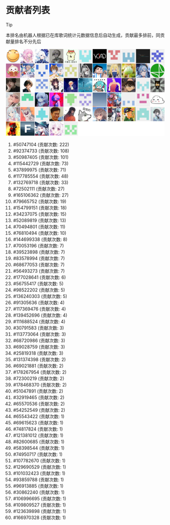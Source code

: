 # 贡献者列表

> [!TIP]
> 本排名由机器人根据已在库歌词统计元数据信息后自动生成，贡献最多排前，同贡献量排名不分先后

![贡献者头像画廊](./CONTRIBUTORS.svg)

1. #50747104 (贡献次数: 222)
2. #92374733 (贡献次数: 108)
3. #50987405 (贡献次数: 101)
4. #115442729 (贡献次数: 73)
5. #37899975 (贡献次数: 71)
6. #117785554 (贡献次数: 48)
7. #132769718 (贡献次数: 33)
8. #72502111 (贡献次数: 27)
9. #165106362 (贡献次数: 27)
10. #79665752 (贡献次数: 19)
11. #154799151 (贡献次数: 18)
12. #34237075 (贡献次数: 15)
13. #52089819 (贡献次数: 13)
14. #70494801 (贡献次数: 11)
15. #76810494 (贡献次数: 10)
16. #144699338 (贡献次数: 8)
17. #70053196 (贡献次数: 7)
18. #39523898 (贡献次数: 7)
19. #83578994 (贡献次数: 7)
20. #68677053 (贡献次数: 7)
21. #56493273 (贡献次数: 7)
22. #177028641 (贡献次数: 6)
23. #56755417 (贡献次数: 5)
24. #98522202 (贡献次数: 5)
25. #136240303 (贡献次数: 5)
26. #91305636 (贡献次数: 4)
27. #117369476 (贡献次数: 4)
28. #139452696 (贡献次数: 4)
29. #111688524 (贡献次数: 4)
30. #30791583 (贡献次数: 3)
31. #113773064 (贡献次数: 3)
32. #68720986 (贡献次数: 3)
33. #69028759 (贡献次数: 3)
34. #25819318 (贡献次数: 3)
35. #131374398 (贡献次数: 2)
36. #69021881 (贡献次数: 2)
37. #178267954 (贡献次数: 2)
38. #72300219 (贡献次数: 2)
39. #178468370 (贡献次数: 2)
40. #51047891 (贡献次数: 2)
41. #32919465 (贡献次数: 2)
42. #65570536 (贡献次数: 2)
43. #54252549 (贡献次数: 2)
44. #65543422 (贡献次数: 1)
45. #69615623 (贡献次数: 1)
46. #74817824 (贡献次数: 1)
47. #121381012 (贡献次数: 1)
48. #82600685 (贡献次数: 1)
49. #58398544 (贡献次数: 1)
50. #74950717 (贡献次数: 1)
51. #107782670 (贡献次数: 1)
52. #129690529 (贡献次数: 1)
53. #101032423 (贡献次数: 1)
54. #93859788 (贡献次数: 1)
55. #96913885 (贡献次数: 1)
56. #30862240 (贡献次数: 1)
57. #106996695 (贡献次数: 1)
58. #109809527 (贡献次数: 1)
59. #123639898 (贡献次数: 1)
60. #166970328 (贡献次数: 1)

